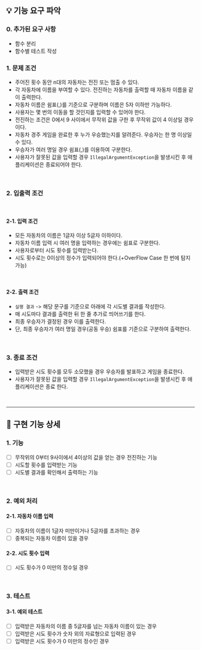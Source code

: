 ## 💡 기능 요구 파악

### 0. 추가된 요구 사항
 - 함수 분리
 - 함수별 테스트 작성

### 1. 문제 조건

- 주어진 횟수 동안 n대의 자동차는 전진 또는 멈출 수 있다.
- 각 자동차에 이름을 부여할 수 있다. 전진하는 자동차를 출력할 때 자동차 이름을 같이 출력한다.
- 자동차 이름은 쉼표(,)를 기준으로 구분하며 이름은 5자 이하만 가능하다.
- 사용자는 몇 번의 이동을 할 것인지를 입력할 수 있어야 한다.
- 전진하는 조건은 0에서 9 사이에서 무작위 값을 구한 후 무작위 값이 4 이상일 경우이다.
- 자동차 경주 게임을 완료한 후 누가 우승했는지를 알려준다. 우승자는 한 명 이상일 수 있다.
- 우승자가 여러 명일 경우 쉼표(,)를 이용하여 구분한다.
- 사용자가 잘못된 값을 입력할 경우 `IllegalArgumentException`을 발생시킨 후 애플리케이션은 종료되어야 한다.

<br>

### 2. 입출력 조건

<br>

#### 2-1. 입력 조건
- 모든 자동차의 이름은 1글자 이상 5글자 이하이다.
- 자동차 이름 입력 시 여러 명을 입력하는 경우에는 쉼표로 구분한다.
- 사용자로부터 시도 횟수를 입력받는다.
- 시도 횟수로는 0이상의 정수가 입력되어야 한다.(+OverFlow Case 한 번에 탐지 가능)

<br>

#### 2-2. 출력 조건

- `실행 결과` -> 해당 문구를 기준으로 아래에 각 시도별 결과를 작성한다.
- 매 시도마다 결과를 출력한 뒤 한 줄 추가로 띄어쓰기를 한다.
- 최종 우승자가 결정된 경우 이를 출력한다.
- 단, 최종 우승자가 여러 명일 경우(공동 우승) 쉼표를 기준으로 구분하여 출력한다.
<br>

### 3. 종료 조건

- 입력받은 시도 횟수를 모두 소모했을 경우 우승자를 발표하고 게임을 종료한다.
- 사용자가 잘못된 값을 입력할 경우 `IllegalArgumentException`을 발생시킨 후 애플리케이션은 종료 한다.

<br><hr>

## 💬 구현 기능 상세

### 1. 기능

- [ ] 무작위의 0부터 9사이에서 4이상의 값을 얻는 경우 전진하는 기능
- [ ] 시도할 횟수를 입력받는 기능
- [ ] 시도별 결과를 확인해서 출력하는 기능

<br>

### 2. 예외 처리

#### 2-1. 자동차 이름 입력

- [ ] 자동차의 이름이 1글자 미만이거나 5글자를 초과하는 경우
- [ ] 중복되는 자동차 이름이 있을 경우

#### 2-2. 시도 횟수 입력

- [ ] 시도 횟수가 0 미만의 정수일 경우

<br>

### 3. 테스트

#### 3-1. 예외 테스트

- [ ] 입력받은 자동차의 이름 중 5글자를 넘는 자동차 이름이 있는 경우
- [ ] 입력받은 시도 횟수가 숫자 외의 자료형으로 입력된 경우
- [ ] 입력받은 시도 횟수가 0 미만의 정수인 경우